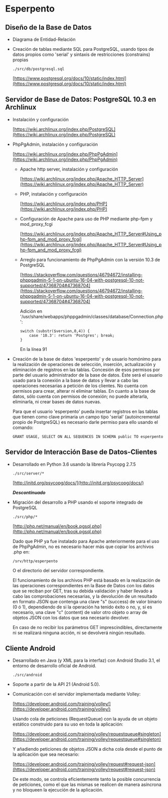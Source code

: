 # Esperpento

## Diseño de la Base de Datos

- Diagrama de Entidad-Relación

- Creación de tablas mediante SQL para PostgreSQL, usando tipos de datos
  propios como 'serial' y sintaxis de restricciones (constrains) propias

      ./src/db/postgresql.sql

  [https://www.postgresql.org/docs/10/static/index.html](https://www.postgresql.org/docs/10/static/index.html)


## Servidor de Base de Datos: PostgreSQL 10.3 en Archlinux

- Instalación y configuración

  [https://wiki.archlinux.org/index.php/PostgreSQL](https://wiki.archlinux.org/index.php/PostgreSQL)

- PhpPgAdmin, instalación y configuración

  [https://wiki.archlinux.org/index.php/PhpPgAdmin](https://wiki.archlinux.org/index.php/PhpPgAdmin)

  - Apache http server, instalación y configuración

    [https://wiki.archlinux.org/index.php/Apache_HTTP_Server](https://wiki.archlinux.org/index.php/Apache_HTTP_Server)

  - PHP, instalación y configuración

    [https://wiki.archlinux.org/index.php/PHP](https://wiki.archlinux.org/index.php/PHP)

  - Configuración de Apache para uso de PHP mediante php-fpm y mod_proxy_fcgi

    [https://wiki.archlinux.org/index.php/Apache_HTTP_Server#Using_php-fpm_and_mod_proxy_fcgi](https://wiki.archlinux.org/index.php/Apache_HTTP_Server#Using_php-fpm_and_mod_proxy_fcgi)

  - Arreglo para funcionamiento de PhpPgAdmin con la versión 10.3 de PostgreSQL

    [https://stackoverflow.com/questions/46794672/installing-phppgadmin-5-1-on-ubuntu-16-04-with-postgresql-10-not-supported/47368704#47368704](https://stackoverflow.com/questions/46794672/installing-phppgadmin-5-1-on-ubuntu-16-04-with-postgresql-10-not-supported/47368704#47368704)

    Adición en '/usr/share/webapps/phppgadmin/classes/database/Connection.php':

        switch (substr($version,0,4)) {
            case '10.3': return 'Postgres'; break;
        }

    En la línea 91

- Creación de la base de datos 'esperpento' y de usuario homónimo para la 
  realización de operaciones de selección, inserción, actualización y 
  eliminación de registros en las tablas. Concesión de esos permisos por parte 
  del usuario administrador de la base de datos. Éste será el usuario usado 
  para la conexión a la base de datos y llevar a cabo las operaciones 
  necesarias a petición de los clientes. No cuenta con permisos para crear, 
  alterar ni eliminar tablas. En cuanto a la base de datos, sólo cuenta con 
  permisos de conexión; no puede alterarla, eliminarla, ni crear bases de datos
  nuevas.

  Para que el usuario 'esperpento' pueda insertar registros en las tablas que
  tienen como clave primaria un campo tipo 'serial' (autoincremental propio de
  PostgreSQL) es necesario darle permiso para ello usando el comando:

      GRANT USAGE, SELECT ON ALL SEQUENCES IN SCHEMA public TO esperpento


## Servidor de Interacción Base de Datos-Clientes

- Desarrollado en Python 3.6 usando la librería Psycopg 2.7.5

      ./src/server/*

  [http://initd.org/psycopg/docs/](http://initd.org/psycopg/docs/)

  *__Descontinuado__*

- Migración del desarrollo a PHP usando el soporte integrado de PostgreSQL

      ./src/php/*

  [http://php.net/manual/en/book.pgsql.php](http://php.net/manual/en/book.pgsql.php)

  Dado que PHP ya fue instalado para Apache anteriormente para el uso de PhpPgAdmin, no es necesario hacer más que copiar los archivos .php en:

      /srv/http/esperpento

  O el directorio del servidor correspondiente.

  El funcionamiento de los archivos PHP está basado en la realización de las operaciones correspondientes en la Base de Datos con los datos que se reciban por GET, tras su debida validación y haber llevado a cabo las comprobaciones necesarias, y la devolución de un resultado en formato JSON que contenga una clave "s" (success) de valor binario (0 ó 1), dependiendo de si la operación ha tenido éxito o no, y, si es necesario, una clave "c" (content) de valor otro objeto o array de objetos JSON con los datos que sea necesario devolver.

  En caso de no recibir los parámetros GET imprescindibles, directamente ni se realizará ninguna acción, ni se devolverá ningún resultado.


## Cliente Android

- Desarrollado en Java (y XML para la interfaz) con Android Studio 3.1, el entorno
  de desarrollo oficial de Android.

      ./src/android

- Soporte a partir de la API 21 (Android 5.0).

- Comunicación con el servidor implementada mediante Volley:

  [https://developer.android.com/training/volley/](https://developer.android.com/training/volley/)

  Usando cola de peticiones (RequestQueue) con la ayuda de un objeto estático 
  construido para su uso en toda la aplicación:

  [https://developer.android.com/training/volley/requestqueue#singleton](https://developer.android.com/training/volley/requestqueue#singleton)

  Y añadiendo peticiones de objetos JSON a dicha cola desde el punto de la 
  aplicación que sea necesario:

  [https://developer.android.com/training/volley/request#request-json](https://developer.android.com/training/volley/request#request-json)

  De este modo, se controla eficientemente tanto la posible concurrencia de 
  peticiones, como el que las mismas se realicen de manera asíncrona y no bloqueen
  la ejecución de la aplicación.
